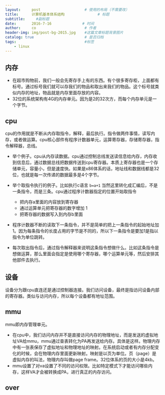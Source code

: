 ```yaml
---
layout:     post                    # 使用的布局（不需要改）
title:      计算机基本体系结构               # 标题 
subtitle:     #副标题
date:       2016-7-16              # 时间
author:     co                      # 作者
header-img: img/post-bg-2015.jpg    #这篇文章标题背景图片
catalog: true                       # 是否归档
tags:                               #标签
    - linux
---
```


## 内存
- 在超市购物前，我们一般会先寄存手上有的东西。有个很多寄存柜，上面都有标号。通过标号我们就可以存我们的物品和取出来我们的物品。这个标号就类似内存的地址，物品就是内存里面存放的内容。
- 32位的系统架构有4G的内存单元。因为是2的32次方，而每个内存单元是一个字节。

## cpu
cpu的作用就是不断从内存取指令，解释，最后执行。指令做两件事情，读写内存，或者做运算。cpu核心部件有程序计数器单元，运算寄存器，存储寄存器，指令解释器，总线。
- 举个例子。cpu从内存读数据。cpu通过控制总线发送读信息给内存，内存收到信息后，通过数据总线把数据传送到cpu寄存器。本质上寄存器也是一个存储单元，容量小，但是速度快。如果是x86体系的话，地址线和数据线都是32位，也就是每一次传递的数据最多是4个字节。
- 举个取指令执行的例子。比如执行c语言 `b=a+1` 当然这里转化成汇编后，不是一条指令，而是三条。cpu通过程序计数器指定的位置开始取指令
  - 把内存a里面的内容放到寄存器
  - 通过运算单元把寄存器的数字增加 1
  - 把寄存器的数据写入到内存b里面

- 程序计数器不断的读取下一条指令，并不是简单的把上一条指令的起始地址加1。因为每条指令的长度占用的字节是不同的，所以下一条指令是要加1是指以指令为单位跳转。
- 每次取出指令后，通过指令解释器来说明这条指令想做什么。比如这条指令是想做运算，那么里面会指定是使用哪个寄存器，哪个运算单元等，然后安排其他部件去执行。


## 设备
设备分为跟cpu直连还是通过控制器连接。我们访问设备，最终是指访问设备内部的寄存器。类似与访问内存，所以每个设备都有地址范围。

## mmu
mmu即内存管理单元。
- 在cpu中，我们访问内存并不是直接访问内存的物理地址，而是发送的虚拟地址VA给mmu，mmu通过查表转化为PA再发送给内存。具体是这样。物理内存中有一张表保存了虚拟地址和物理地址的映射。在系统启动或者有内存分配变化的时候，会在物理内存里面更新映射。映射是以页为单位。页（page）是虚拟内存的叫法，物理内存叫做page frame。32位体系的页的大小是4kb。
- mmu设置了对va设置了不同的访问权限。比如特定模式下才能访问哪些内存，这样VA才会被转换成PA，进行真正的内存访问。

## over